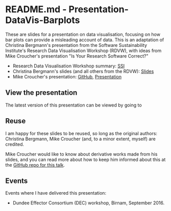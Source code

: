 # README.md - Presentation-DataVis-Barplots

These are slides for a presentation on data visualisation, focusing on how bar plots can provide a misleading account of data. This is an adaptation of Christina Bergmann's presentation from the Software Sustainability Institute's Research Data Visualisation Workshop (RDVW), with ideas from Mike Croucher's presentation "Is Your Research Software Correct?"

* Research Data Visualisation Workshop summary: [SSI](https://www.software.ac.uk/blog/2016-08-17-research-data-visualisation-workshop-report)
* Christina Bergmann's slides (and all others from the RDVW): [Slides](https://drive.google.com/drive/u/0/folders/0B7Jaz2j9AIcWbkRoYy1Ib0ZULWs)
* Mike Croucher's presentation: [GitHub](https://github.com/mikecroucher/MLPM_talk), [Presentation](http://mikecroucher.github.io/MLPM_talk/)

## View the presentation

The latest version of this presentation can be viewed by going to 

## Reuse

I am happy for these slides to be reused, so long as the original authors: Christina Bergmann, Mike Croucher (and, to a minor extent, myself) are credited.

Mike Croucher would like to know about derivative works made from his slides, and you can read more about how to keep him informed about this at the [GitHub repo for this talk](https://github.com/mikecroucher/MLPM_talk).

## Events

Events where I have delivered this presentation:

* Dundee Effector Consortium (DEC) workshop, Birnam, September 2016.